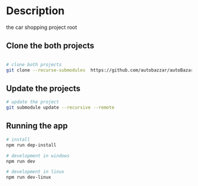 # Description
the car shopping project root 

## Clone the both projects
```bash

# clone both projects
git clone --recurse-submodules  https://github.com/autobazzar/autoBazar.git

```
## Update the projects
```bash
# update the project
git submodule update --recursive --remote 

```



## Running the app

```bash
# install
npm run dep-install

# development in windows
npm run dev

# development in linux
npm run dev-linux

```
